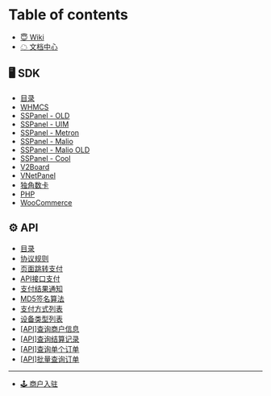 # Table of contents

* [😇 Wiki](README.md)
* [☁ 文档中心](wen-dang-zhong-xin.md)

## 🖥 SDK

* [目录](sdk/mu-lu.md)
* [WHMCS](sdk/whmcs.md)
* [SSPanel - OLD](sdk/sspanel-old.md)
* [SSPanel - UIM](sdk/sspanel-uim.md)
* [SSPanel - Metron](sdk/sspanel-metron.md)
* [SSPanel - Malio](sdk/sspanel-malio.md)
* [SSPanel - Malio OLD](sdk/sspanel-malio-old.md)
* [SSPanel - Cool](sdk/sspanel-cool.md)
* [V2Board](sdk/v2board.md)
* [VNetPanel](sdk/vnetpanel.md)
* [独角数卡](sdk/du-jiao-shu-ka.md)
* [PHP](sdk/php.md)
* [WooCommerce](sdk/woocommerce.md)

## ⚙ API

* [目录](api/mu-lu.md)
* [协议规则](api/xie-yi-gui-ze.md)
* [页面跳转支付](api/ye-mian-tiao-zhuan-zhi-fu.md)
* [API接口支付](api/api-jie-kou-zhi-fu.md)
* [支付结果通知](api/zhi-fu-jie-guo-tong-zhi.md)
* [MD5签名算法](api/md5-qian-ming-suan-fa.md)
* [支付方式列表](api/zhi-fu-fang-shi-lie-biao.md)
* [设备类型列表](api/she-bei-lei-xing-lie-biao.md)
* [\[API\]查询商户信息](api/api-cha-xun-shang-hu-xin-xi.md)
* [\[API\]查询结算记录](api/api-cha-xun-jie-suan-ji-lu.md)
* [\[API\]查询单个订单](api/api-cha-xun-dan-ge-ding-dan.md)
* [\[API\]批量查询订单](api/api-pi-liang-cha-xun-ding-dan.md)

***

* [🕹 商户入驻](shang-hu-ru-zhu.md)
